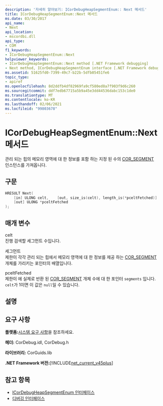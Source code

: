 ```yaml
---
description: '자세히 알아보기: ICorDebugHeapSegmentEnum:: Next 메서드'
title: ICorDebugHeapSegmentEnum::Next 메서드
ms.date: 03/30/2017
api_name:
- Next
api_location:
- mscordbi.dll
api_type:
- COM
f1_keywords:
- ICorDebugHeapSegmentEnum::Next
helpviewer_keywords:
- ICorDebugHeapSegmentEnum::Next method [.NET Framework debugging]
- Next method, ICorDebugHeapSegmentEnum interface [.NET Framework debugging]
ms.assetid: 51625fd0-7399-49c7-b22b-5dfb05451fe6
topic_type:
- apiref
ms.openlocfilehash: 8d2ddfb4df82969fa9cf580ed8a7f903f9d6c260
ms.sourcegitcommit: ddf7edb67715a5b9a45e3dd44536dabc153c1de0
ms.translationtype: MT
ms.contentlocale: ko-KR
ms.lasthandoff: 02/06/2021
ms.locfileid: "99803678"
---
```

# <a name="icordebugheapsegmentenumnext-method"></a>ICorDebugHeapSegmentEnum::Next 메서드

관리 되는 힙의 메모리 영역에 대 한 정보를 포함 하는 지정 된 수의 [COR_SEGMENT](cor-segment-structure.md) 인스턴스를 가져옵니다.  
  
## <a name="syntax"></a>구문  
  
```cpp  
HRESULT Next(  
    [in] ULONG celt,    [out, size_is(celt), length_is(*pceltFetched)] COR_SEGMENT segments[],
    [out] ULONG *pceltFetched  
);  
```  
  
## <a name="parameters"></a>매개 변수  

 celt  
 진행 검색할 세그먼트 수입니다.  
  
 세그먼트  
 제한이 각각 관리 되는 힙에서 메모리 영역에 대 한 정보를 제공 하는 [COR_SEGMENT](cor-segment-structure.md) 개체를 가리키는 포인터의 배열입니다.  
  
 pceltFetched  
 제한이 에 실제로 반환 된 [COR_SEGMENT](cor-segment-structure.md) 개체 수에 대 한 포인터 `segments` 입니다. `celt`가 1이면 이 값은 `null`일 수 있습니다.  
  
## <a name="remarks"></a>설명  
  
## <a name="requirements"></a>요구 사항  

 **플랫폼:**[시스템 요구 사항](../../get-started/system-requirements.md)을 참조하세요.  
  
 **헤더:** CorDebug.idl, CorDebug.h  
  
 **라이브러리:** CorGuids.lib  
  
 **.NET Framework 버전:**[!INCLUDE[net_current_v45plus](../../../../includes/net-current-v45plus-md.md)]  
  
## <a name="see-also"></a>참고 항목

- [ICorDebugHeapSegmentEnum 인터페이스](icordebugheapsegmentenum-interface.md)
- [디버깅 인터페이스](debugging-interfaces.md)

